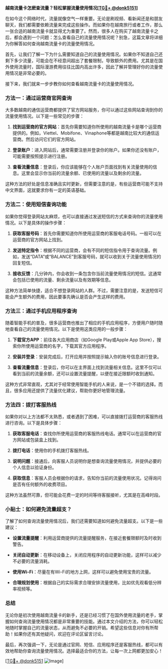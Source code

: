 **越南流量卡怎麽查流量？轻松掌握流量使用情况[[TG💪+ @donk5151](https://t.me/s/donk5151)]**

在如今这个网络时代，流量就像空气一样重要。无论是刷视频、看新闻还是和朋友聊天，我们都需要依赖流量来完成这些操作。而如果你在越南旅行或者工作，那么一张合适的越南流量卡就显得尤为重要了。然而，很多人在购买了越南流量卡之后，都会遇到一个问题：怎么查看自己的流量使用情况呢？别急，这篇文章将详细为你解答如何查询越南流量卡的流量使用情况。

首先，让我们了解一下为什么需要知道自己的流量使用情况。如果你不知道自己还剩下多少流量，可能会在不经意间超出了套餐限制，导致额外的费用。尤其是在国外使用流量时，国际漫游费用往往比国内高出许多，因此了解并管理好你的流量使用情况是非常必要的。

接下来，我们就来一步步教你如何查看越南流量卡的流量使用情况。

### 方法一：通过运营商官网查询

大多数越南的通信运营商都提供了官方网站服务，你可以通过这些网站查询到你的流量使用情况。以下是一些常见的步骤：

1. **找到运营商的官方网站**：首先你需要知道你所使用的越南流量卡是哪个运营商提供的。例如，Viettel、Mobifone、Vinaphone等都是越南比较大的通信运营商。然后访问它们的官方网站。
   
2. **登录账户**：进入网站后，通常需要注册并登录你的账户。如果你还没有账户，可能需要按照提示进行注册。

3. **查看流量信息**：登录后，你应该能够在个人账户页面找到有关流量使用的信息。这里会显示你当前的流量余额、已使用的流量以及剩余的流量。

这种方法的好处是信息准确且实时更新，但需要注意的是，有些运营商可能不支持中文界面，这就要求你有一定的英语基础。

### 方法二：使用短信查询功能

如果你觉得登录网站太麻烦，也可以直接通过发送短信的方式来查询你的流量使用情况。以下是具体的操作步骤：

1. **获取客服号码**：首先你需要知道你所使用运营商的客服电话号码。一般可以在运营商的官方网站上找到。

2. **发送特定指令**：根据不同的运营商，会有不同的短信指令用于查询流量。例如，发送“DATA”或“BALANCE”到客服号码，就可以收到关于流量使用情况的回复短信。

3. **接收反馈**：几分钟内，你会收到一条包含你当前流量使用情况的短信。这通常会包括已使用的流量、剩余流量以及有效期等信息。

这种方法简单快捷，适合不想登录网站的人群。不过，需要注意的是，发送短信可能会产生额外的费用，因此要事先确认是否会产生这样的费用。

### 方法三：通过手机应用程序查询

随着智能手机的普及，很多运营商也推出了相应的手机应用程序，方便用户随时随地查看自己的流量使用情况。以下是使用这类应用的一般步骤：

1. **下载官方APP**：前往各大应用商店（如Google Play或Apple App Store），搜索你所使用运营商的名字，下载其官方应用程序。

2. **安装并登录**：安装完成后，打开应用并按照提示输入你的账号信息进行登录。

3. **查看流量信息**：登录后，你可以在主界面上找到流量相关信息。这里不仅可以看到当前的流量余额，还可以设置流量提醒，以便在接近限额时收到通知。

这种方式非常直观，尤其对于经常使用智能手机的人来说，是一个不错的选择。而且，很多应用还提供了流量优化建议，帮助你更好地管理流量。

### 方法四：拨打客服热线

如果你对以上方法都不太熟悉，或者遇到了困难，可以直接拨打运营商的客服热线进行咨询。以下是具体步骤：

1. **获取客服电话**：查找你所使用运营商的客服热线电话。通常可以在运营商的官方网站或包装盒上找到。

2. **拨打电话**：使用你的手机拨打客服热线。

3. **说明问题**：接通后，向客服人员说明你是想查询流量使用情况，并提供必要的个人信息以验证身份。

4. **获取信息**：客服人员会根据你的请求，告知你当前的流量使用状况。记得询问是否有任何额外的收费项目。

这种方法虽然可靠，但可能会花费一定的时间等待客服接听，尤其是在高峰时段。

### 小贴士：如何避免流量超支？

了解了如何查询流量使用情况后，我们还需要知道如何避免流量超支。以下是一些建议：

- **设置流量提醒**：利用运营商提供的流量提醒服务，在接近套餐限额时及时收到警告。
  
- **关闭自动更新**：在移动设备上，关闭应用程序的自动更新功能，这样可以减少不必要的流量消耗。

- **使用Wi-Fi**：尽量在有Wi-Fi的地方上网，这样可以避免使用宝贵的流量。

- **合理规划使用**：根据自己的实际需求合理安排流量使用，比如优先观看低分辨率视频等。

### 总结

无论你是初次使用越南流量卡的新手，还是已经习惯了在国外使用流量的老手，掌握如何查询流量使用情况都是非常重要的技能。通过本文介绍的方法，你可以轻松地随时掌握自己的流量状态，从而避免不必要的开销。希望这些信息对你有所帮助！如果你还有其他疑问，欢迎在评论区留言讨论。

最后，再次强调一下，无论是通过官网、短信、应用程序还是客服热线，都可以有效地帮助你查询流量使用情况。选择最适合你的方法，让每一次上网都更加安心！

[[TG💪+ @donk5151](https://t.me/s/donk5151) ![Image](https://i.postimg.cc/rwNCRYN7/Snipaste-2025-04-30-17-27-05.png)]